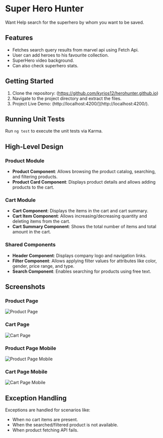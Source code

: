 # Super Hero Hunter
Want Help search for the superhero by whom you want to be saved.
## Features

- Fetches search query results from marvel api using Fetch Api.
- User can add heroes to his favourite collection.
- SuperHero video background.
- Can also check superhero stats.

## Getting Started

1. Clone the repository: (https://github.com/kyrios12/herohunter.github.io)
2. Navigate to the project directory and extract the files.
3. Project Live Demo: (http://localhost:4200/](http://localhost:4200/).

## Running Unit Tests

Run `ng test` to execute the unit tests via Karma.

## High-Level Design

### Product Module

- **Product Component**: Allows browsing the product catalog, searching, and filtering products.
- **Product Card Component**: Displays product details and allows adding products to the cart.

### Cart Module

- **Cart Component**: Displays the items in the cart and cart summary.
- **Cart Item Component**: Allows increasing/decreasing quantity and deleting items from the cart.
- **Cart Summary Component**: Shows the total number of items and total amount in the cart.

### Shared Components

- **Header Component**: Displays company logo and navigation links.
- **Filter Component**: Allows applying filter values for attributes like color, gender, price range, and type.
- **Search Component**: Enables searching for products using free text.

## Screenshots

### Product Page

![Product Page](screenshots/product-page.png)

### Cart Page

![Cart Page](screenshots/cart-page.png)

### Product Page Mobile

![Product Page Mobile](screenshots/product-page-mobile.png)

### Cart Page Mobile

![Cart Page Mobile](screenshots/cart-page-mobile.png)

## Exception Handling

Exceptions are handled for scenarios like:
- When no cart items are present.
- When the searched/filtered product is not available.
- When product fetching API fails.
